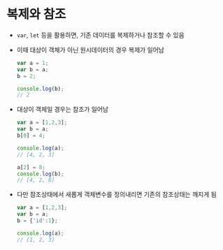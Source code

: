 # 복제와 참조

- `var`, `let` 등을 활용하면, 기존 데이터를 복제하거나 참조할 수 있음
  
- 이때 대상이 객체가 아닌 원시데이터의 경우 복제가 일어남
  ```javascript
  var a = 1;
  var b = a;
  b = 2;

  console.log(b);
  // 2
  ```

- 대상이 객체일 경우는 참조가 일어남
  ```javascript
  var a = [1,2,3];
  var b = a;
  b[0] = 4;

  console.log(a);
  // [4, 2, 3]

  a[2] = 8;
  console.log(b);
  // [4, 2, 8]
  ```

- 다만 참조상태에서 새롭게 객체변수를 정의내리면 기존의 참조상태는 깨지게 됨
  ```javascript
  var a = [1,2,3];
  var b = a;
  b = {'id':1};

  console.log(a);
  // [1, 2, 3]
  ```
